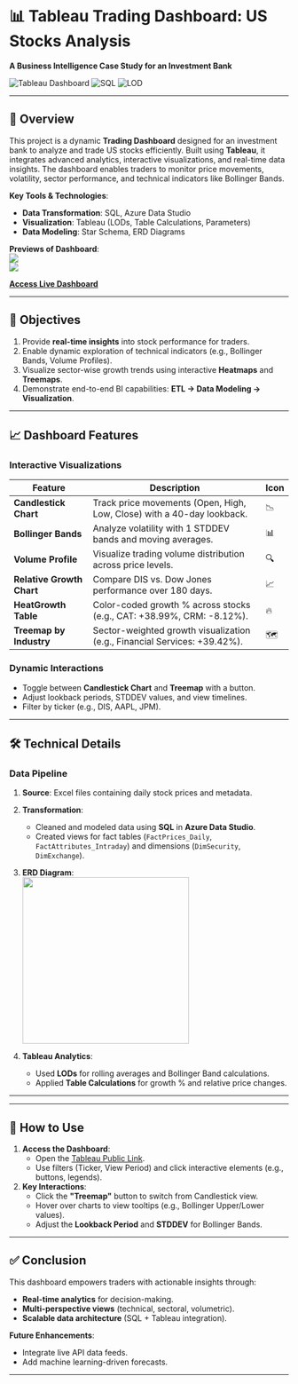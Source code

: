 # 📊 Tableau Trading Dashboard: US Stocks Analysis  
**A Business Intelligence Case Study for an Investment Bank**  

![Tableau Dashboard](https://img.shields.io/badge/Tableau-Public-<COLOR>.svg?logo=tableau) 
![SQL](https://img.shields.io/badge/SQL-Transformed_Data-blue) 
![LOD](https://img.shields.io/badge/Tableau-LOD_Calculations-orange)  

---

## 🌟 **Overview**  
This project is a dynamic **Trading Dashboard** designed for an investment bank to analyze and trade US stocks efficiently. Built using **Tableau**, it integrates advanced analytics, interactive visualizations, and real-time data insights. The dashboard enables traders to monitor price movements, volatility, sector performance, and technical indicators like Bollinger Bands.  

**Key Tools & Technologies**:  
- **Data Transformation**: SQL, Azure Data Studio  
- **Visualization**: Tableau (LODs, Table Calculations, Parameters)  
- **Data Modeling**: Star Schema, ERD Diagrams  

**Previews of Dashboard**: <br>
<img src="https://github.com/user-attachments/assets/4f6bdb3a-46b9-465b-89dc-a10eba234db4" > <br>
<img src="https://github.com/user-attachments/assets/c5bcc863-e4f0-4067-acc5-d1257371083f" >

**[Access Live Dashboard](https://public.tableau.com/views/TradingDashboard_17406427752560/TradingDashboard?:language=en-US&:sid=&:redirect=auth&:display_count=n&:origin=viz_share_link)**  

---

## 🎯 **Objectives**  
1. Provide **real-time insights** into stock performance for traders.  
2. Enable dynamic exploration of technical indicators (e.g., Bollinger Bands, Volume Profiles).  
3. Visualize sector-wise growth trends using interactive **Heatmaps** and **Treemaps**.  
4. Demonstrate end-to-end BI capabilities: **ETL → Data Modeling → Visualization**.  

---

## 📈 **Dashboard Features**  

### **Interactive Visualizations**  
| Feature | Description | Icon |  
|---------|-------------|------|  
| **Candlestick Chart** | Track price movements (Open, High, Low, Close) with a 40-day lookback. | 📉 |  
| **Bollinger Bands** | Analyze volatility with 1 STDDEV bands and moving averages. | 📊 |  
| **Volume Profile** | Visualize trading volume distribution across price levels. | 🔍 |  
| **Relative Growth Chart** | Compare DIS vs. Dow Jones performance over 180 days. | 📈 |  
| **HeatGrowth Table** | Color-coded growth % across stocks (e.g., CAT: +38.99%, CRM: -8.12%). | 🔥 |  
| **Treemap by Industry** | Sector-weighted growth visualization (e.g., Financial Services: +39.42%). | 🗺️ |  

### **Dynamic Interactions**  
- Toggle between **Candlestick Chart** and **Treemap** with a button.  
- Adjust lookback periods, STDDEV values, and view timelines.  
- Filter by ticker (e.g., DIS, AAPL, JPM).  

---

## 🛠️ **Technical Details**  

### **Data Pipeline**  
1. **Source**: Excel files containing daily stock prices and metadata.  
2. **Transformation**:  
   - Cleaned and modeled data using **SQL** in **Azure Data Studio**.  
   - Created views for fact tables (`FactPrices_Daily`, `FactAttributes_Intraday`) and dimensions (`DimSecurity`, `DimExchange`).  
3. **ERD Diagram**:  
   <img src="https://github.com/user-attachments/assets/5889d35d-52bc-4559-95c9-0d81ad6e5def" width = "300">

4. **Tableau Analytics**:  
   - Used **LODs** for rolling averages and Bollinger Band calculations.  
   - Applied **Table Calculations** for growth % and relative price changes.  

---

<!-- ## 📸 **Screenshots**  

| Visualization | Preview |  
|---------------|---------|  
| **Candlestick + Bollinger Bands** | ![BollingerBands](BollingerBands.png) |  
| **Treemap by Industry** | ![TreeMap](TreeMap.png) |  
| **HeatGrowth Table** | ![HeatGrowth](HeatGrowth.png) |  -->

---

## 🚀 **How to Use**  
1. **Access the Dashboard**:  
   - Open the [Tableau Public Link](https://public.tableau.com/views/TradingDashboard_17406427752560/TradingDashboard?:language=en-US&:sid=&:redirect=auth&:display_count=n&:origin=viz_share_link).  
   - Use filters (Ticker, View Period) and click interactive elements (e.g., buttons, legends).  
2. **Key Interactions**:  
   - Click the **"Treemap"** button to switch from Candlestick view.  
   - Hover over charts to view tooltips (e.g., Bollinger Upper/Lower values).  
   - Adjust the **Lookback Period** and **STDDEV** for Bollinger Bands.  

---

## ✅ **Conclusion**  
This dashboard empowers traders with actionable insights through:  
- **Real-time analytics** for decision-making.  
- **Multi-perspective views** (technical, sectoral, volumetric).  
- **Scalable data architecture** (SQL + Tableau integration).  

**Future Enhancements**:  
- Integrate live API data feeds.  
- Add machine learning-driven forecasts.  

---

